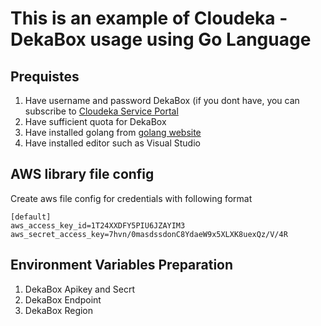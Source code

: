 # This is an example of Cloudeka - DekaBox usage using Go Language

## Prequistes

1. Have username and password DekaBox (if you dont have, you can subscribe to [Cloudeka Service Portal](https://cmd.cloudeka.id)
2. Have sufficient quota for DekaBox
3. Have installed golang from [golang website](https://go.dev/dl/)
4. Have installed editor such as Visual Studio

## AWS library file config

Create aws file config for credentials with following format

```
[default]
aws_access_key_id=1T24XXDFY5PIU6JZAYIM3
aws_secret_access_key=7hvn/0masdssdonC8YdaeW9x5XLXK8uexQz/V/4R
```

## Environment Variables Preparation

1. DekaBox Apikey and Secrt
2. DekaBox Endpoint
3. DekaBox Region